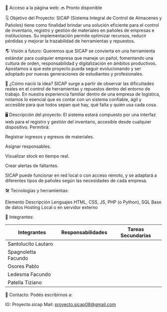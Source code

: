 📌 Acceso a la página web:
🔜 Pronto disponible

🗓️ Objetivo del Proyecto:
SICAP (Sistema Integral de Control de Almacenes y Pañoles) tiene como finalidad brindar una solución eficiente para el control de inventario, registro y gestión de materiales en pañoles de empresas e instituciones. Su implementación permite optimizar recursos, reducir pérdidas y mejorar la trazabilidad de herramientas y repuestos.

🌎 Visión a futuro:
Queremos que SICAP se convierta en una herramienta estándar para cualquier empresa que maneje un pañol, fomentando una cultura de orden, responsabilidad y digitalización en ámbitos productivos. Apostamos a que este proyecto pueda seguir evolucionando y ser adoptado por nuevas generaciones de estudiantes y profesionales.

💭 ¿Cómo nació la idea?
SICAP surge a partir de observar las dificultades reales en el control de herramientas y repuestos dentro del entorno de trabajo. En nuestra experiencia familiar dentro de una empresa de logística, notamos lo esencial que es contar con un sistema confiable, ágil y accesible para que todos sepan qué hay, qué falta y quién usa cada cosa.

🖥️ Descripción del proyecto:
El sistema estará compuesto por una interfaz web para el registro y gestión del inventario, accesible desde cualquier dispositivo. Permitirá:

Registrar ingresos y egresos de materiales.

Asignar responsables.

Visualizar stock en tiempo real.

Crear alertas de faltantes.

SICAP puede funcionar en red local o con acceso remoto, y se adaptará a diferentes tipos de pañoles según las necesidades de cada empresa.

🛠️ Tecnologías y herramientas:

Elemento	Descripción
Lenguajes	HTML, CSS, JS, PHP (o Python), SQL
Base de datos
Hosting	Local o en servidor externo

👥 Integrantes:

| Integrantes           | Responsabilidades         | Tareas Secundarias           |
|------------------------|---------------------------|-------------------------------|
| Santolucito Lautaro    |                           |                               |
| Spagnoletta Facundo    |                           |                               |
| Osores Pablo           |                           |                               |
| Ledesma Facundo        |                           |                               |
| Patella Tiziano        |                           |                               |

📱 Contacto:
Podés escribirnos a: 

IG: Proyecto.sicap
Mail: proyecto.sicap08@gmail.com

